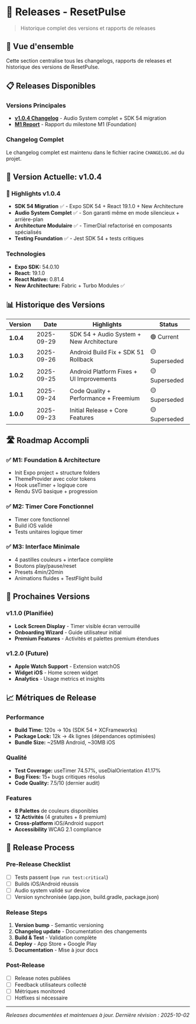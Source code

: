 # 🚀 Releases - ResetPulse

> Historique complet des versions et rapports de releases

## 🎯 Vue d'ensemble

Cette section centralise tous les changelogs, rapports de releases et historique des versions de ResetPulse.

## 📋 Releases Disponibles

### Versions Principales
- **[v1.0.4 Changelog](v1.0.4-changelog.md)** - Audio System complet + SDK 54 migration
- **[M1 Report](M1-report.md)** - Rapport du milestone M1 (Foundation)

### Changelog Complet
Le changelog complet est maintenu dans le fichier racine `CHANGELOG.md` du projet.

## 🚀 Version Actuelle: v1.0.4

### 🎯 Highlights v1.0.4
- **SDK 54 Migration** ✅ - Expo SDK 54 + React 19.1.0 + New Architecture
- **Audio System Complet** ✅ - Son garanti même en mode silencieux + arrière-plan
- **Architecture Modulaire** ✅ - TimerDial refactorisé en composants spécialisés
- **Testing Foundation** ✅ - Jest SDK 54 + tests critiques

### Technologies
- **Expo SDK:** 54.0.10
- **React:** 19.1.0
- **React Native:** 0.81.4
- **New Architecture:** Fabric + Turbo Modules ✅

## 📊 Historique des Versions

| Version | Date | Highlights | Status |
|---------|------|------------|--------|
| **1.0.4** | 2025-09-29 | SDK 54 + Audio System + New Architecture | 🟢 Current |
| **1.0.3** | 2025-09-26 | Android Build Fix + SDK 51 Rollback | 🟡 Superseded |
| **1.0.2** | 2025-09-25 | Android Platform Fixes + UI Improvements | 🟡 Superseded |
| **1.0.1** | 2025-09-24 | Code Quality + Performance + Freemium | 🟡 Superseded |
| **1.0.0** | 2025-09-23 | Initial Release + Core Features | 🟡 Superseded |

## 🛣️ Roadmap Accompli

### ✅ M1: Foundation & Architecture
- Init Expo project + structure folders
- ThemeProvider avec color tokens
- Hook useTimer + logique core
- Rendu SVG basique + progression

### ✅ M2: Timer Core Fonctionnel
- Timer core fonctionnel
- Build iOS validé
- Tests unitaires logique timer

### ✅ M3: Interface Minimale
- 4 pastilles couleurs + interface complète
- Boutons play/pause/reset
- Presets 4min/20min
- Animations fluides + TestFlight build

## 🔄 Prochaines Versions

### v1.1.0 (Planifiée)
- **Lock Screen Display** - Timer visible écran verrouillé
- **Onboarding Wizard** - Guide utilisateur initial
- **Premium Features** - Activités et palettes premium étendues

### v1.2.0 (Future)
- **Apple Watch Support** - Extension watchOS
- **Widget iOS** - Home screen widget
- **Analytics** - Usage metrics et insights

## 📈 Métriques de Release

### Performance
- **Build Time:** 120s → 10s (SDK 54 + XCFrameworks)
- **Package Lock:** 12k → 4k lignes (dépendances optimisées)
- **Bundle Size:** ~25MB Android, ~30MB iOS

### Qualité
- **Test Coverage:** useTimer 74.57%, useDialOrientation 41.17%
- **Bug Fixes:** 15+ bugs critiques résolus
- **Code Quality:** 7.5/10 (dernier audit)

### Features
- **8 Palettes** de couleurs disponibles
- **12 Activités** (4 gratuites + 8 premium)
- **Cross-platform** iOS/Android support
- **Accessibility** WCAG 2.1 compliance

## 🔧 Release Process

### Pre-Release Checklist
- [ ] Tests passent (`npm run test:critical`)
- [ ] Builds iOS/Android réussis
- [ ] Audio system validé sur device
- [ ] Version synchronisée (app.json, build.gradle, package.json)

### Release Steps
1. **Version bump** - Semantic versioning
2. **Changelog update** - Documentation des changements
3. **Build & Test** - Validation complète
4. **Deploy** - App Store + Google Play
5. **Documentation** - Mise à jour docs

### Post-Release
- [ ] Release notes publiées
- [ ] Feedback utilisateurs collecté
- [ ] Métriques monitored
- [ ] Hotfixes si nécessaire

---

*Releases documentées et maintenues à jour. Dernière révision : 2025-10-02*
